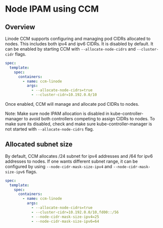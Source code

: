 # Node IPAM using CCM

## Overview

Linode CCM supports configuring and managing pod CIDRs allocated to nodes. This includes both ipv4 and ipv6 CIDRs. It is disabled by default. It can be enabled by starting CCM with `--allocate-node-cidrs` and `--cluster-cidr` flags.

```yaml
spec:
  template:
    spec:
      containers:
        - name: ccm-linode
          args:
            - --allocate-node-cidrs=true
            - --cluster-cidr=10.192.0.0/10
```

Once enabled, CCM will manage and allocate pod CIDRs to nodes.

Note:
Make sure node IPAM allocation is disabled in kube-controller-manager to avoid both controllers competing to assign CIDRs to nodes. To make sure its disabled, check and make sure kube-controller-manager is not started with `--allocate-node-cidrs` flag.

## Allocated subnet size
By default, CCM allocates /24 subnet for ipv4 addresses and /64 for ipv6 addresses to nodes. If one wants different subnet range, it can be configured by using `--node-cidr-mask-size-ipv4` and `--node-cidr-mask-size-ipv6` flags.

```yaml
spec:
  template:
    spec:
      containers:
        - name: ccm-linode
          args:
            - --allocate-node-cidrs=true
            - --cluster-cidr=10.192.0.0/10,fd00::/56
            - --node-cidr-mask-size-ipv4=25
            - --node-cidr-mask-size-ipv6=64
```
